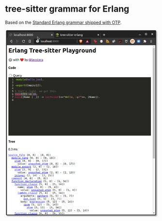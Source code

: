 # tree-sitter grammar for Erlang

Based on the [Standard Erlang grammar shipped with
OTP](https://github.com/erlang/otp/blob/master/lib/stdlib/src/erl_parse.yrl).

![](./docs/playground.png)
